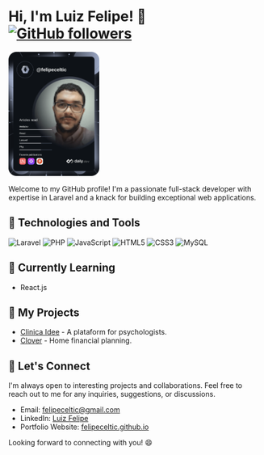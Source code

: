 # Hi, I'm Luiz Felipe! 👋 [![GitHub followers](https://img.shields.io/github/followers/felipeceltic?style=social)](https://github.com/felipeceltic)

<a href="https://app.daily.dev/DailyDevTips"><img src="https://github.com/felipeceltic/felipeceltic/blob/main/devcard.png" width="180" alt="Luiz Felipe's Dev Card"/></a>

Welcome to my GitHub profile! I'm a passionate full-stack developer with expertise in Laravel and a knack for building exceptional web applications. 

## 🔧 Technologies and Tools

![Laravel](https://img.shields.io/badge/-Laravel-FF2D20?logo=laravel&logoColor=white&style=for-the-badge)
![PHP](https://img.shields.io/badge/-PHP-777BB4?logo=php&logoColor=white&style=for-the-badge)
![JavaScript](https://img.shields.io/badge/-JavaScript-F7DF1E?logo=javascript&logoColor=black&style=for-the-badge)
![HTML5](https://img.shields.io/badge/-HTML5-E34F26?logo=html5&logoColor=white&style=for-the-badge)
![CSS3](https://img.shields.io/badge/-CSS3-1572B6?logo=css3&logoColor=white&style=for-the-badge)
![MySQL](https://img.shields.io/badge/-MySQL-4479A1?logo=mysql&logoColor=white&style=for-the-badge)

## 🌱 Currently Learning

- React.js

## 🚀 My Projects

- [Clinica Idee](https://clinicaidee.com.br/) - A plataform for psychologists.
- [Clover](https://github.com/felipeceltic/clover8) - Home financial planning.

## 💬 Let's Connect

I'm always open to interesting projects and collaborations. Feel free to reach out to me for any inquiries, suggestions, or discussions.

- Email: felipeceltic@gmail.com
- LinkedIn: [Luiz Felipe](https://www.linkedin.com/in/felipeceltic/)
- Portfolio Website: [felipeceltic.github.io](https://felipeceltic.github.io/)

Looking forward to connecting with you! 😄
